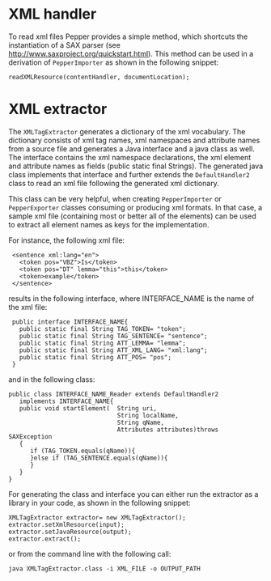 XML handler
====

To read xml files Pepper provides a simple method, which shortcuts the instantiation of a SAX parser (see <http://www.saxproject.org/quickstart.html>). This method can be used in a derivation of `PepperImporter` as shown in the following snippet:

    readXMLResource(contentHandler, documentLocation);

XML extractor
====

The `XMLTagExtractor` generates a dictionary of the xml vocabulary. The dictionary consists of xml tag names, xml namespaces and attribute names from a source file and generates a Java interface and a java class as well. The interface contains the xml namespace declarations, the xml element and attribute names as fields (public static final Strings). The generated java class implements that interface and further extends the `DefaultHandler2` class to read an xml file following the generated xml dictionary.

This class can be very helpful, when creating `PepperImporter` or `PepperExporter` classes consuming or producing xml formats. In that case, a sample xml file (containing most or better all of the elements) can be used to extract all element names as keys for the implementation.

For instance, the following xml file:

     <sentence xml:lang="en">
       <token pos="VBZ">Is</token>
       <token pos="DT" lemma="this">this</token>
       <token>example</token>
     </sentence>
     

results in the following interface, where INTERFACE\_NAME is the name of the xml file:

     public interface INTERFACE_NAME{
       public static final String TAG_TOKEN= "token";
       public static final String TAG_SENTENCE= "sentence";
       public static final String ATT_LEMMA= "lemma";
       public static final String ATT_XML_LANG= "xml:lang";
       public static final String ATT_POS= "pos";
     }
     

and in the following class:

    public class INTERFACE_NAME_Reader extends DefaultHandler2 
       implements INTERFACE_NAME{
       public void startElement(  String uri,
                                  String localName,
                                  String qName,
                                  Attributes attributes)throws SAXException
       {
          if (TAG_TOKEN.equals(qName)){
          }else if (TAG_SENTENCE.equals(qName)){
          }
       }
    }

For generating the class and interface you can either run the extractor as a library in your code, as shown in the following snippet:

    XMLTagExtractor extractor= new XMLTagExtractor();
    extractor.setXmlResource(input);
    extractor.setJavaResource(output);
    extractor.extract();

or from the command line with the following call:

    java XMLTagExtractor.class -i XML_FILE -o OUTPUT_PATH             
